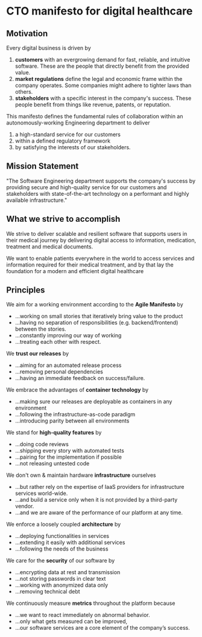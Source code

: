# CTO manifesto for digital healthcare 

## Motivation
Every digital business is driven by 
1. **customers** with an evergrowing demand for fast, reliable, and intuitive software. These are the people that directly benefit from the provided value.
2. **market regulations** define the legal and economic frame within the company operates. Some companies might adhere to tighter laws than others.
3. **stakeholders** with a specific interest in the company's success. These people benefit from things like revenue, patents, or reputation.

This manifesto defines the fundamental rules of collaboration within an autonomously-working Engineering department to deliver 
1. a high-standard service for our customers 
2. within a defined regulatory framework
3. by satisfying the interests of our stakeholders.

## Mission Statement
"The Software Engineering department supports the company's success by providing secure and high-quality service for our customers and stakeholders with state-of-the-art technology on a performant and highly available infrastructure."

## What we strive to accomplish
We strive to deliver scalable and resilient software that supports users in their medical journey by delivering digital access to information, medication, treatment and medical documents.

We want to enable patients everywhere in the world to access services and information required for their medical treatment, and by that lay the foundation for a modern and efficient digital healthcare

## Principles
We aim for a working environment according to the **Agile Manifesto** by
-	…working on small stories that iteratively bring value to the product 
-	…having no separation of responsibilities (e.g. backend/frontend) between the stories.
-	…constantly improving our way of working
-	…treating each other with respect.

We **trust our releases** by
-	…aiming for an automated release process 
-	…removing personal dependencies 
-	…having an immediate feedback on success/failure.

We embrace the advantages of **container technology** by
-	…making sure our releases are deployable as containers in any environment
-	…following the infrastructure-as-code paradigm
-	…introducing parity between all environments

We stand for **high-quality features** by
-	…doing code reviews
-	…shipping every story with automated tests
-	…pairing for the implementation if possible
-	…not releasing untested code

We don't own & maintain hardware **infrastructure** ourselves 
-	…but rather rely on the expertise of IaaS providers for infrastructure services world-wide.
-	…and build a service only when it is not provided by a third-party vendor.
-	…and we are aware of the performance of our platform at any time.

We enforce a loosely coupled **architecture** by
-	…deploying functionalities in services
-	…extending it easily with additional services
-	…following the needs of the business

We care for the **security** of our software by 
-	…encrypting data at rest and transmission
-	…not storing passwords in clear text
-	…working with anonymized data only
-	…removing technical debt

We continuously measure **metrics** throughout the platform because
-	…we want to react immediately on abnormal behavior.
-	…only what gets measured can be improved,
-	…our software services are a core element of the company’s success.

